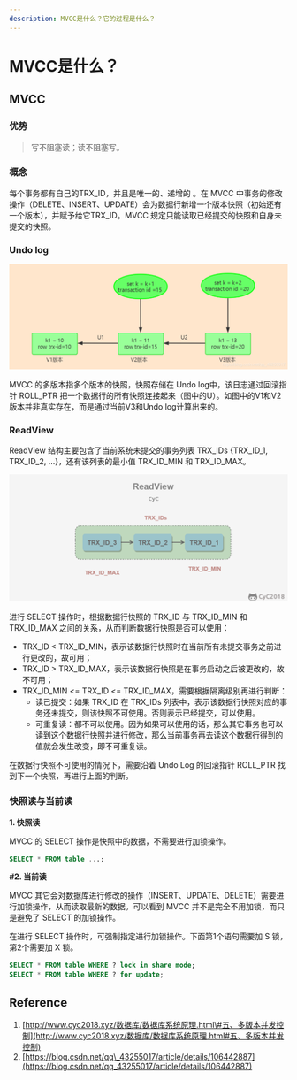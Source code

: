 ```yaml
---
description: MVCC是什么？它的过程是什么？
---
```


# MVCC是什么？

## MVCC

### 优势

> 写不阻塞读；读不阻塞写。

### 概念

每个事务都有自己的TRX\_ID，并且是唯一的、递增的 。在 MVCC 中事务的修改操作（DELETE、INSERT、UPDATE）会为数据行新增一个版本快照（初始还有一个版本），并赋予给它TRX\_ID。MVCC 规定只能读取已经提交的快照和自身未提交的快照。

### Undo log

![](../../.gitbook/assets/image%20%2833%29.png)

MVCC 的多版本指多个版本的快照，快照存储在 Undo log中，该日志通过回滚指针 ROLL\_PTR 把一个数据行的所有快照连接起来（图中的U）。如图中的V1和V2版本并非真实存在，而是通过当前V3和Undo log计算出来的。

### ReadView

ReadView 结构主要包含了当前系统未提交的事务列表 TRX\_IDs {TRX\_ID\_1, TRX\_ID\_2, ...}，还有该列表的最小值 TRX\_ID\_MIN 和 TRX\_ID\_MAX。

![](../../.gitbook/assets/image%20%2830%29.png)

进行 SELECT 操作时，根据数据行快照的 TRX\_ID 与 TRX\_ID\_MIN 和 TRX\_ID\_MAX 之间的关系，从而判断数据行快照是否可以使用：

* TRX\_ID &lt; TRX\_ID\_MIN，表示该数据行快照时在当前所有未提交事务之前进行更改的，故可用；
* TRX\_ID &gt; TRX\_ID\_MAX，表示该数据行快照是在事务启动之后被更改的，故不可用；
* TRX\_ID\_MIN &lt;= TRX\_ID &lt;= TRX\_ID\_MAX，需要根据隔离级别再进行判断：
  * 读已提交：如果 TRX\_ID 在 TRX\_IDs 列表中，表示该数据行快照对应的事务还未提交，则该快照不可使用。否则表示已经提交，可以使用。
  * 可重复读：都不可以使用。因为如果可以使用的话，那么其它事务也可以读到这个数据行快照并进行修改，那么当前事务再去读这个数据行得到的值就会发生改变，即不可重复读。

在数据行快照不可使用的情况下，需要沿着 Undo Log 的回滚指针 ROLL\_PTR 找到下一个快照，再进行上面的判断。

### 快照读与当前读

**1. 快照读**

MVCC 的 SELECT 操作是快照中的数据，不需要进行加锁操作。

```sql
SELECT * FROM table ...;
```

**\#2. 当前读**

MVCC 其它会对数据库进行修改的操作（INSERT、UPDATE、DELETE）需要进行加锁操作，从而读取最新的数据。可以看到 MVCC 并不是完全不用加锁，而只是避免了 SELECT 的加锁操作。

在进行 SELECT 操作时，可强制指定进行加锁操作。下面第1个语句需要加 S 锁，第2个需要加 X 锁。

```sql
SELECT * FROM table WHERE ? lock in share mode;
SELECT * FROM table WHERE ? for update;
```

## Reference

1. [http://www.cyc2018.xyz/数据库/数据库系统原理.html\#五、多版本并发控制](http://www.cyc2018.xyz/数据库/数据库系统原理.html#五、多版本并发控制)
2. [https://blog.csdn.net/qq\_43255017/article/details/106442887](https://blog.csdn.net/qq_43255017/article/details/106442887)

